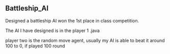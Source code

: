 ## Battleship_AI

Designed a battleship AI won the 1st place in class competition.

The AI I have designed is in the player 1 .java

player two is the random move agent, usually my AI is able to beat it around 100 to 0, if played 100 round
